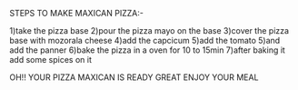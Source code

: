 STEPS TO MAKE MAXICAN PIZZA:-

1)take the pizza base
2)pour the pizza mayo on the base
3)cover the pizza base with mozorala cheese
4)add the capcicum
5)add the tomato
5)and add the panner
6)bake the pizza in a oven for 10 to 15min
7)after baking it add some spices on it 

OH!! YOUR PIZZA MAXICAN IS READY GREAT ENJOY YOUR MEAL 
